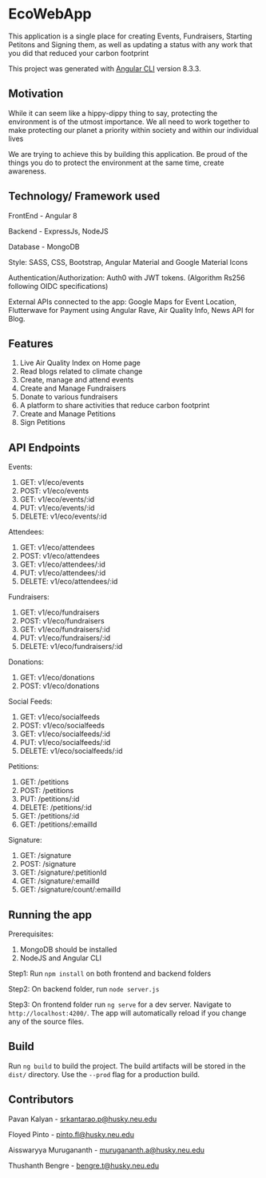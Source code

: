 
# EcoWebApp 

This application is a single place for creating Events, Fundraisers, Starting Petitons and Signing them, as well as updating a status with any work that you did that reduced your carbon footprint

This project was generated with [Angular CLI](https://github.com/angular/angular-cli) version 8.3.3.

## Motivation

While it can seem like a hippy-dippy thing to say, protecting the environment is of the utmost importance. We all need to work together to make protecting our planet a priority within society and within our individual lives

We are trying to achieve this by building this application. Be proud of the things you do to protect the environment at the same time, create awareness.


## Technology/ Framework used
FrontEnd - Angular 8

Backend - ExpressJs, NodeJS

Database - MongoDB

Style: SASS, CSS, Bootstrap, Angular Material and Google Material Icons

Authentication/Authorization: Auth0 with JWT tokens. (Algorithm Rs256 following OIDC specifications)


External APIs connected to the app: Google Maps for Event Location, Flutterwave for Payment using Angular Rave, Air Quality Info, News API for Blog.


## Features
1. Live Air Quality Index on Home page
3. Read blogs related to climate change
2. Create, manage and attend events
3. Create and Manage Fundraisers
4. Donate to various fundraisers
5. A platform to share activities that reduce carbon footprint
6. Create and Manage Petitions
7. Sign Petitions

## API Endpoints
Events:
1. GET: v1/eco/events
2. POST: v1/eco/events
3. GET: v1/eco/events/:id
4. PUT: v1/eco/events/:id
5. DELETE: v1/eco/events/:id

Attendees:
1. GET: v1/eco/attendees
2. POST: v1/eco/attendees
3. GET: v1/eco/attendees/:id
4. PUT: v1/eco/attendees/:id
5. DELETE: v1/eco/attendees/:id

Fundraisers:
1. GET: v1/eco/fundraisers
2. POST: v1/eco/fundraisers
3. GET: v1/eco/fundraisers/:id
4. PUT: v1/eco/fundraisers/:id
5. DELETE: v1/eco/fundraisers/:id

Donations:
1. GET: v1/eco/donations
2. POST: v1/eco/donations

Social Feeds:
1. GET: v1/eco/socialfeeds
2. POST: v1/eco/socialfeeds
3. GET: v1/eco/socialfeeds/:id
4. PUT: v1/eco/socialfeeds/:id
5. DELETE: v1/eco/socialfeeds/:id

Petitions:
1. GET: /petitions
2. POST: /petitions
3. PUT: /petitions/:id
4. DELETE: /petitions/:id
5. GET: /petitions/:id
6. GET: /petitions/:emailId

Signature:
1. GET: /signature
2. POST: /signature
3. GET: /signature/:petitionId
4. GET: /signature/:emailId
5. GET: /signature/count/:emailId

## Running the app
Prerequisites:
1. MongoDB should be installed
2. NodeJS and Angular CLI

Step1: Run `npm install` on both frontend and backend folders

Step2: On backend folder, run `node server.js`

Step3: On frontend folder run `ng serve` for a dev server. Navigate to `http://localhost:4200/`. The app will automatically reload if you change any of the source files. 

## Build

Run `ng build` to build the project. The build artifacts will be stored in the `dist/` directory. Use the `--prod` flag for a production build.


## Contributors
Pavan Kalyan - srkantarao.p@husky.neu.edu

Floyed Pinto - pinto.fl@husky.neu.edu

Aisswaryya Murugananth - murugananth.a@husky.neu.edu

Thushanth Bengre - bengre.t@husky.neu.edu